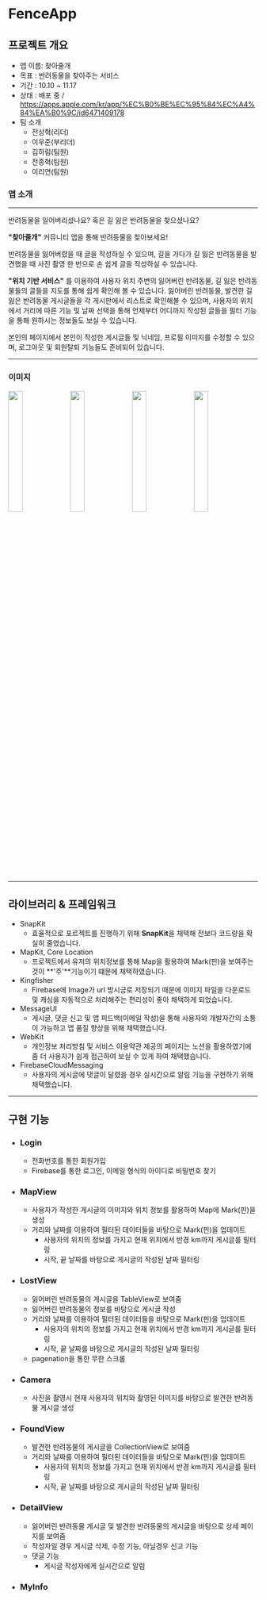 # FenceApp

## 프로젝트 개요

- 앱 이름: 찾아줄개
- 목표 : 반려동물을 찾아주는 서비스
- 기간 : 10.10 ~ 11.17
- 상태 : 배포 중 / https://apps.apple.com/kr/app/%EC%B0%BE%EC%95%84%EC%A4%84%EA%B0%9C/id6471409178
- 팀 소개
    - 전상혁(리더)
    - 이우준(부리더)
    - 김하림(팀원)
    - 전종혁(팀원)
    - 이리연(팀원)

### 앱 소개
-----
반려동물을 일어버리셨나요? 혹은 길 잃은 반려동물을 찾으셨나요?

**"찾아줄개"** 커뮤니티 앱을 통해 반려동물을 찾아보세요!

반려동물을 잃어버렸을 때 글을 작성하실 수 있으며, 길을 가다가 길 잃은 반려동물을 발견했을 때 사진 촬영 한 번으로 손 쉽게 글을 작성하실 수 있습니다.

**"위치 기반 서비스"**
를 이용하여 사용자 위치 주변의 잃어버린 반려동물, 길 잃은 반려동물들의 글들을 지도를 통해 쉽게 확인해 볼 수 있습니다.
잃어버린 반려동물, 발견한 길 잃은 반려동물 게시글들을 각 게시판에서 리스트로 확인해볼 수 있으며, 사용자의 위치에서 거리에 따른 기능 및 날짜 선택을 통해 언제부터 어디까지 작성된 글들을 필터 기능을 통해 원하시는 정보들도 보실 수 있습니다.

본인의 페이지에서 본인이 작성한 게시글들 및 닉네임, 프로필 이미지를 수정할 수 있으며, 로그아웃 및 회원탈퇴 기능들도 준비되어 있습니다.

----
### 이미지
<img src = "https://github.com/GaeMeee/Fence_App/assets/32815948/ed54087b-25ee-4ce8-8c2b-848656891d69" width = "24%" height = "25%">
<img src = "https://github.com/GaeMeee/Fence_App/assets/32815948/9a1acc40-a6fb-480e-a44c-025a2510673e" width = "24%" height = "25%">
<img src = "https://github.com/GaeMeee/Fence_App/assets/32815948/56a5a453-a59c-47bb-a8ce-a0f8d2941661" width = "24%" height = "25%">
<img src = "https://github.com/GaeMeee/Fence_App/assets/32815948/396708a7-c3cd-487e-8ba2-e9d62f9cf591" width = "24%" height = "25%">

-----
## 라이브러리 & 프레임워크
- SnapKit
    - 효율적으로 포르젝트를 진행하기 위해 **SnapKit**을 채택해 전보다 코드량을 확실히 줄였습니다.
- MapKit, Core Location
    - 프로젝트에서 유저의 위치정보를 통해 Map을 활용하여 Mark(핀)을 보여주는 것이 **'주'**기능이기 떄문에 채택하였습니다.
- Kingfisher
    - Firebase에 Image가 url 방시긍로 저장되기 때문에 이미지 파일을 다운로드 및 캐싱을 자동적으로 처리해주는 편리성이 좋아 채택하게 되었습니다.
- MessageUI
    - 게시글, 댓글 신고 및 앱 피드백(이메일 작성)을 통해 사용자와 개발자간의 소통이 가능하고 앱 품질 향상을 위해 채택했습니다.
- WebKit
    - 개인정보 처리방침 및 서비스 이용약관 제공의 페이지는 노션을 활용하였기에 좀 더 사용자가 쉽게 접근하여 보실 수 있게 하여 채택했습니다.
- FirebaseCloudMessaging
    - 사용자의 게시글에 댓글이 달렸을 경우 실시간으로 알림 기능을 구현하기 위해 채택했습니다.
----

## 구현 기능
- ### Login
    - 전화번호를 통한 회원가입
    - Firebase를 통한 로그인, 이메일 형식의 아이디로 비밀번호 찾기
- ### MapView
    - 사용자가 작성한 게시글의 이미지와 위치 정보를 활용하여 Map에 Mark(핀)을 생성
    - 거리와 날짜를 이용하여 필터된 데이터들을 바탕으로 Mark(핀)을 업데이트
        - 사용자의 위치의 정보를 가지고 현재 위치에서 반경 km까지 게시글를 필터링
        - 시작, 끝 날짜를 바탕으로 게시글의 작성된 날짜 필터링
- ### LostView
    - 잃어버린 반려동물의 게시글을 TableView로 보여줌
    - 잃어버린 반려동물의 정보를 바탕으로 게시글 작성
    - 거리와 날짜를 이용하여 필터된 데이터들을 바탕으로 Mark(핀)을 업데이트
        - 사용자의 위치의 정보를 가지고 현재 위치에서 반경 km까지 게시글를 필터링
        - 시작, 끝 날짜를 바탕으로 게시글의 작성된 날짜 필터링
    - pagenation을 통한 무한 스크롤
- ### Camera
    - 사진을 촬영시 현재 사용자의 위치와 촬영된 이미지를 바탕으로 발견한 반려동물 게시글 생성
- ### FoundView
    - 발견한 반려동물의 게시글을 CollectionView로 보여줌
    - 거리와 날짜를 이용하여 필터된 데이터들을 바탕으로 Mark(핀)을 업데이트
        - 사용자의 위치의 정보를 가지고 현재 위치에서 반경 km까지 게시글를 필터링
        - 시작, 끝 날짜를 바탕으로 게시글의 작성된 날짜 필터링
- ### DetailView
    - 잃어버린 반려동물 게시글 및 발견한 반려동물의 게시글을 바탕으로 상세 페이지를 보여줌
    - 작성자일 경우 게시글 삭제, 수정 기능, 아닐경우 신고 기능
    - 댓글 기능
        - 게시글 작성자에게 실시간으로 알림
- ### MyInfo